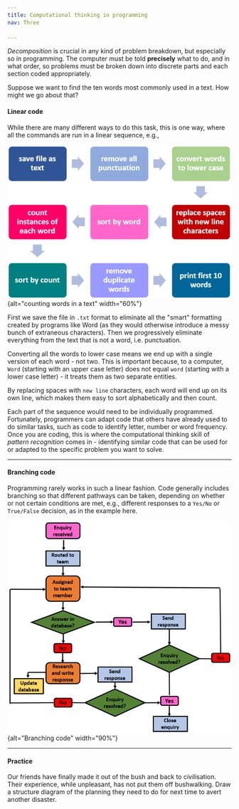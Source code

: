 ```yaml
---
title: Computational thinking in programming
nav: Three
 
---
```


*Decomposition* is crucial in any kind of problem breakdown, but especially so in programming. The computer must be told **precisely** what to do, and in what order, so problems must be broken down into discrete parts and each section coded appropriately.

Suppose we want to find the ten words most commonly used in a text. How might we go about that?

#### Linear code

While there are many different ways to do this task, this is one way, where all the commands are run in a linear sequence, e.g.,

![Counting words in a text](fig/count-words.png){alt="counting words in a text" width="60%"}

First we save the file in `.txt` format to eliminate all the "smart" formatting created by programs like Word (as they would otherwise introduce a messy bunch of extraneous characters). Then we progressively eliminate everything from the text that is not a word, i.e. punctuation. 

Converting all the words to lower case means we end up with a single version of each word - not two. This is important because, to a computer, `Word` (starting with an upper case letter) does not equal `word` (starting with a lower case letter) - it treats them as two separate entities. 

By replacing spaces with `new line` characters, each word will end up on its own line, which makes them easy to sort alphabetically and then count.

Each part of the sequence would need to be individually programmed. Fortunately, programmers can adapt code that others have already used to do similar tasks, such as code to identify letter, number or word frequency. Once you are coding, this is where the computational thinking skill of *pattern recognition* comes in - identifying similar code that can be used for or adapted to the specific problem you want to solve. 

--------

#### Branching code

Programming rarely works in such a linear fashion. Code generally includes branching so that different pathways can be taken, depending on whether or not certain conditions are met, e.g., different responses to a `Yes/No` or `True/False` decision, as in the example here.

![Branching code](fig/workflow.png){alt="Branching code" width="90%"}

----------------

#### Practice

Our friends have finally made it out of the bush and back to civilisation. Their experience, while unpleasant, has not put them off bushwalking. Draw a structure diagram of the planning they need to do for next time to avert another disaster.
